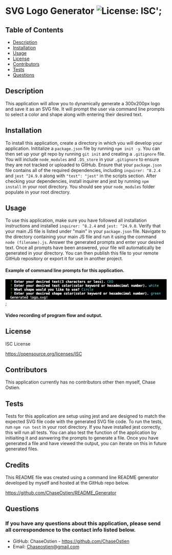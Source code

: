 # SVG Logo Generator ![License: ISC](https://img.shields.io/badge/License-ISC-blue.svg)';

## Table of Contents
* [Description](#description)
* [Installation](#installation)
* [Usage](#usage)
* [License](#license)
* [Contributors](#contributors)
* [Tests](#tests)
* [Questions](#questions)

## Description
This application will allow you to dynamically generate a 300x200px logo and save it as an SVG file. It will prompt the user via command line prompts to select a color and shape along with entering their desired text. 
## Installation
To install this application, create a directory in which you will develop your application. Inititalize a `package.json` file by running `npm init -y`. You can then set up your git repo by running `git init` and creating a `.gitignore` file. You will include `node_modules` and `.DS_store` in your `.gitignore` to ensure they are not tracked or uploaded to GitHub. Ensure that your `package.json` file contains all of the required dependencies, including `inquirer: ^8.2.4` and `jest ^24.9.0` along with `"test": "jest"` in the scripts section. After checking your dependencies, install inquirer and jest by running `npm install` in your root directory. You should see your `node_modules` folder populate in your root directory.
## Usage
To use this application, make sure you have followed all installation instructions and installed `inquirer: ^8.2.4` and `jest: ^24.9.0`. Verify that your main JS file is listed under "main" in your `package.json` file. Navigate to the directory containing your main JS file and run it using the command `node (filename).js`. Answer the generated prompts and enter your desired text. Once all prompts have been answered, your file will automatically be generated in your directory. You can then publish this file to your remote GitHub repository or export it for use in another project. 
#### Example of command line prompts for this application.
![Screenshot of command line prompts.](./assets/img/promptScreenshot.png);

#### Video recording of program flow and output. 

## License
ISC License

https://opensource.org/licenses/ISC
## Contributors
This application currently has no contributors other then myself, Chase Ostien.
## Tests
Tests for this application are setup using jest and are designed to match the expected SVG file code with the generated SVG file code. To run the tests, run `npm run test` in your root directory. If you have installed jest correctly, this will run all tests. You can also test the function of the application by initiaiting it and asnwering the prompts to generate a file. Once you have generated a file and have viewed the output, you can iterate on this in future generated files.
## Credits
This README file was created using a command line README generator developed by myself and hosted at the GitHub repo below.

https://github.com/ChaseOstien/README_Generator

## Questions
### If you have any questions about this application, please send all correspondence to the contact info listed below. 
* GitHub: ChaseOstien - https://github.com/ChaseOstien
* Email: Chaseostien@gmail.com